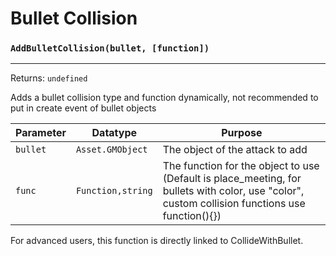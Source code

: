 # Bullet Collision

### `AddBulletCollision(bullet, [function])`
---
 Returns: `undefined`

Adds a bullet collision type and function dynamically, not recommended to put in create event of bullet objects

| Parameter | Datatype  | Purpose |
|-----------|-----------|---------|
|`bullet` |`Asset.GMObject` |The object of the attack to add |
|`func` |`Function,string` |The function for the object to use (Default is place_meeting, for bullets with color, use "color", custom collision functions use function(){}) |




















For advanced users, this function is directly linked to CollideWithBullet.
